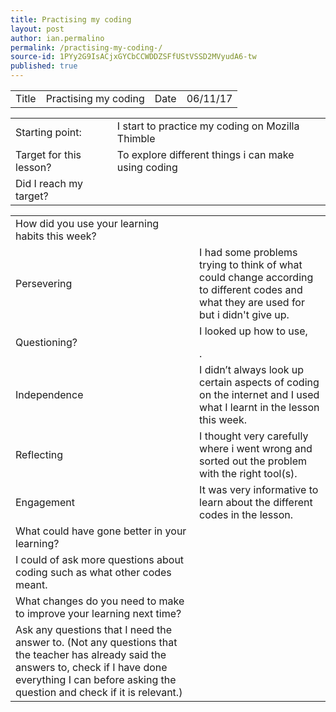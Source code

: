 ```yaml
---
title: Practising my coding 
layout: post
author: ian.permalino
permalink: /practising-my-coding-/
source-id: 1PYy2G9IsACjxGYCbCCWDDZSFfUStVSSD2MVyudA6-tw
published: true
---
```

<table>
  <tr>
    <td>Title</td>
    <td>Practising my coding</td>
    <td>Date</td>
    <td>06/11/17</td>
  </tr>
</table>


<table>
  <tr>
    <td>Starting point:</td>
    <td>I start to practice my coding on Mozilla Thimble </td>
  </tr>
  <tr>
    <td>Target for this lesson?</td>
    <td>To explore different things i can make using coding </td>
  </tr>
  <tr>
    <td>Did I reach my target? </td>
    <td></td>
  </tr>
</table>


<table>
  <tr>
    <td>How did you use your learning habits this week?</td>
    <td></td>
  </tr>
  <tr>
    <td>Persevering</td>
    <td>I had some problems trying to think of what could change according to different codes and what they are used for but i didn't give up.</td>
  </tr>
  <tr>
    <td>Questioning?</td>
    <td>I looked up how to use, </p> .</td>
  </tr>
  <tr>
    <td>Independence</td>
    <td>I didn’t always look up certain aspects of coding on the internet and I used what I learnt in the lesson this week.</td>
  </tr>
  <tr>
    <td>Reflecting</td>
    <td>I thought very carefully where i went wrong and sorted out the problem with the right tool(s).</td>
  </tr>
  <tr>
    <td>Engagement</td>
    <td>It was very informative to learn about the different codes in the lesson.</td>
  </tr>
  <tr>
    <td>What could have gone better in your learning?</td>
    <td></td>
  </tr>
  <tr>
    <td>I could of ask more questions about coding such as what other codes meant.


</td>
    <td></td>
  </tr>
  <tr>
    <td>What changes do you need to make to improve your learning next time?</td>
    <td></td>
  </tr>
  <tr>
    <td>Ask any questions that I need the answer to. (Not any questions that the teacher has already said the answers to, check if I have done everything I can before asking the question and check if it is relevant.)  </td>
    <td></td>
  </tr>
</table>


